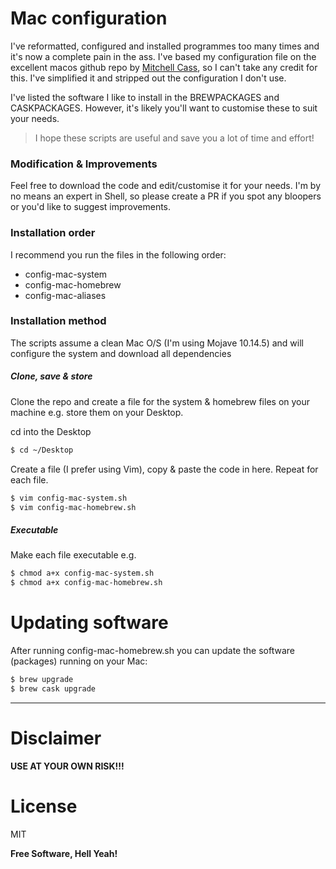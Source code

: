 # Mac configuration

I've reformatted, configured and installed programmes too many times and it's now a complete pain in the ass. I've based my configuration file on the excellent macos github repo by [Mitchell Cass](https://github.com/mathiasbynens/dotfiles/blob/master/.macos), so I can't take any credit for this. I've simplified it and stripped out the configuration I don't use. 

I've listed the software I like to install in the BREWPACKAGES and CASKPACKAGES. However, it's likely you'll want to customise these to suit your needs.

> I hope these scripts are useful and save you a lot of time and effort!


### Modification & Improvements

Feel free to download the code and edit/customise it for your needs. I'm by no means an expert in Shell, so please create a PR if you spot any bloopers or you'd like to suggest improvements.


### Installation order

I recommend you run the files in the following order: 

  - config-mac-system
  - config-mac-homebrew
  - config-mac-aliases

### Installation method

The scripts assume a clean Mac O/S (I'm using Mojave 10.14.5) and will configure the system and download all dependencies

##### Clone, save & store

Clone the repo and create a file for the system & homebrew files on your machine e.g. store them on your Desktop.  

cd into the Desktop

```sh
$ cd ~/Desktop
```

Create a file (I prefer using Vim), copy & paste the code in here. 
Repeat for each file. 

```sh
$ vim config-mac-system.sh
$ vim config-mac-homebrew.sh
```

##### Executable

Make each file executable e.g.

```sh
$ chmod a+x config-mac-system.sh
$ chmod a+x config-mac-homebrew.sh
```

# Updating software

After running config-mac-homebrew.sh you can update the software (packages) running on your Mac:

```sh
$ brew upgrade
$ brew cask upgrade
```
----

# Disclaimer

**USE AT YOUR OWN RISK!!!**



# License

MIT


**Free Software, Hell Yeah!**

